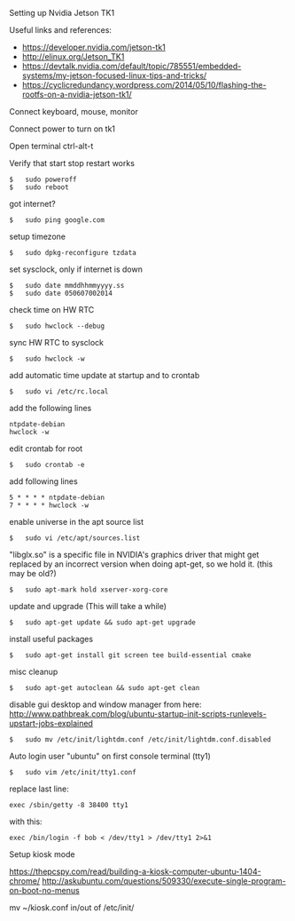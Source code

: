 Setting up Nvidia Jetson TK1

Useful links and references:

- https://developer.nvidia.com/jetson-tk1
- http://elinux.org/Jetson_TK1
- https://devtalk.nvidia.com/default/topic/785551/embedded-systems/my-jetson-focused-linux-tips-and-tricks/
- https://cyclicredundancy.wordpress.com/2014/05/10/flashing-the-rootfs-on-a-nvidia-jetson-tk1/

Connect keyboard, mouse, monitor

Connect power to turn on tk1

Open terminal ctrl-alt-t

Verify that start stop restart works

    $   sudo poweroff
    $   sudo reboot

got internet?

    $   sudo ping google.com

setup timezone

    $   sudo dpkg-reconfigure tzdata

set sysclock, only if internet is down

    $   sudo date mmddhhmmyyyy.ss
    $   sudo date 050607002014

check time on HW RTC

    $   sudo hwclock --debug

sync HW RTC to sysclock

    $   sudo hwclock -w    

add automatic time update at startup and to crontab

    $   sudo vi /etc/rc.local
    
add the following lines

    ntpdate-debian
    hwclock -w
    
edit crontab for root

    $   sudo crontab -e
    
add following lines

    5 * * * * ntpdate-debian
    7 * * * * hwclock -w    

enable universe in the apt source list

    $   sudo vi /etc/apt/sources.list

"libglx.so" is a specific file in NVIDIA's graphics driver that might get replaced by an incorrect version when doing apt-get, so we hold it. (this may be old?)
    
    $   sudo apt-mark hold xserver-xorg-core

update and upgrade (This will take a while)

    $   sudo apt-get update && sudo apt-get upgrade

install useful packages

    $   sudo apt-get install git screen tee build-essential cmake

misc cleanup

    $   sudo apt-get autoclean && sudo apt-get clean

disable gui desktop and window manager
from here: http://www.pathbreak.com/blog/ubuntu-startup-init-scripts-runlevels-upstart-jobs-explained    

    $   sudo mv /etc/init/lightdm.conf /etc/init/lightdm.conf.disabled

Auto login user "ubuntu" on first console terminal (tty1) 

    $   sudo vim /etc/init/tty1.conf

replace last line:

    exec /sbin/getty -8 38400 tty1

with this:

    exec /bin/login -f bob < /dev/tty1 > /dev/tty1 2>&1    


Setup kiosk mode

https://thepcspy.com/read/building-a-kiosk-computer-ubuntu-1404-chrome/
http://askubuntu.com/questions/509330/execute-single-program-on-boot-no-menus

mv ~/kiosk.conf in/out of /etc/init/

